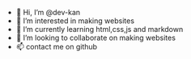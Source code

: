 - 👋 Hi, I’m @dev-kan
- 👀 I’m interested in making websites
- 🌱 I’m currently learning html,css,js and markdown
- 💞️ I’m looking to collaborate on making websites 
- 📫 contact me on github 
  
<!---
dev-kan/dev-kan is a ✨ special ✨ repository because its `README.md` (this file) appears on your GitHub profile.
You can click the Preview link to take a look at your changes.
--->
